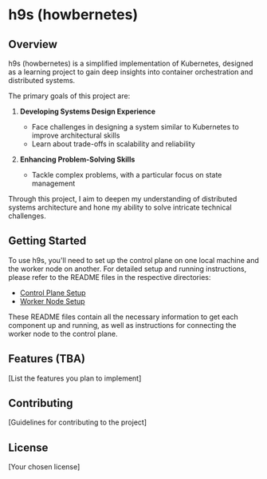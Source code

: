# h9s (howbernetes)

## Overview

h9s (howbernetes) is a simplified implementation of Kubernetes, designed as a learning project to gain deep insights into container orchestration and distributed systems. 

The primary goals of this project are:

1. **Developing Systems Design Experience**
   - Face challenges in designing a system similar to Kubernetes to improve architectural skills
   - Learn about trade-offs in scalability and reliability

2. **Enhancing Problem-Solving Skills**
   - Tackle complex problems, with a particular focus on state management

Through this project, I aim to deepen my understanding of distributed systems architecture and hone my ability to solve intricate technical challenges.

## Getting Started

To use h9s, you'll need to set up the control plane on one local machine and the worker node on another. For detailed setup and running instructions, please refer to the README files in the respective directories:

- [Control Plane Setup](./control-plane/README.md)
- [Worker Node Setup](./worker-node/README.md)

These README files contain all the necessary information to get each component up and running, as well as instructions for connecting the worker node to the control plane.

## Features (TBA)

[List the features you plan to implement]

## Contributing

[Guidelines for contributing to the project]

## License

[Your chosen license]